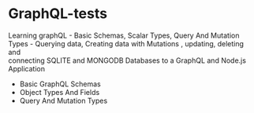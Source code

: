 # GraphQL-tests
Learning graphQL - Basic Schemas,  Scalar Types, Query And Mutation Types - Querying data, Creating data  with Mutations , updating, deleting  and  
connecting SQLITE and MONGODB Databases to a GraphQL and Node.js Application

- Basic GraphQL Schemas 
- Object Types And Fields
- Query And Mutation Types 

